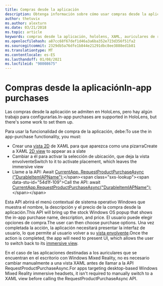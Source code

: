 ```yaml
---
title: Compras desde la aplicación
description: Obtenga información sobre cómo usar compras desde la aplicación en las aplicaciones de realidad mixta con vistas XAML 2D y ventanas emergentes del sistema operativo Windows.
author: thetuvix
ms.author: alexturn
ms.date: 03/21/2018
ms.topic: article
keywords: compras desde la aplicación, hololens, XAML, auriculares de realidad mixta, auriculares de realidad mixta de Windows, auriculares de realidad virtual
ms.openlocfilehash: a87cc68f67def1d46a3a6ba352e723d356f51fa2
ms.sourcegitcommit: 2329db5a76dfe1b844e21291dbc8ee3888ed1b81
ms.translationtype: MT
ms.contentlocale: es-ES
ms.lasthandoff: 01/08/2021
ms.locfileid: "98008675"
---
```

# <a name="in-app-purchases"></a><span data-ttu-id="54d1f-104">Compras desde la aplicación</span><span class="sxs-lookup"><span data-stu-id="54d1f-104">In-app purchases</span></span>

<span data-ttu-id="54d1f-105">Las compras desde la aplicación se admiten en HoloLens, pero hay algún trabajo para configurarlas.</span><span class="sxs-lookup"><span data-stu-id="54d1f-105">In-app purchases are supported in HoloLens, but there's some work to set them up.</span></span>

<span data-ttu-id="54d1f-106">Para usar la funcionalidad de compra de la aplicación, debe:</span><span class="sxs-lookup"><span data-stu-id="54d1f-106">To use the in app-purchase functionality, you must:</span></span>
* <span data-ttu-id="54d1f-107">Crear una [vista 2D](../design/app-views.md) de XAML para que aparezca como una pizarra</span><span class="sxs-lookup"><span data-stu-id="54d1f-107">Create a XAML [2D view](../design/app-views.md) to appear as a slate</span></span>
* <span data-ttu-id="54d1f-108">Cambiar a él para activar la selección de ubicación, que deja la vista envolvente</span><span class="sxs-lookup"><span data-stu-id="54d1f-108">Switch to it to activate placement, which leaves the immersive view</span></span>
* <span data-ttu-id="54d1f-109">Llame a la API: Await [CurrentApp. RequestProductPurchaseAsync ("DurableItemIAPName");](https://docs.microsoft.com/uwp/api/windows.applicationmodel.store.currentapp#Windows_ApplicationModel_Store_CurrentApp_RequestProductPurchaseAsync_System_String_)</span><span class="sxs-lookup"><span data-stu-id="54d1f-109">Call the API: await [CurrentApp.RequestProductPurchaseAsync("DurableItemIAPName");](https://docs.microsoft.com/uwp/api/windows.applicationmodel.store.currentapp#Windows_ApplicationModel_Store_CurrentApp_RequestProductPurchaseAsync_System_String_)</span></span>

<span data-ttu-id="54d1f-110">Esta API abrirá el menú contextual de sistema operativo Windows que muestra el nombre, la descripción y el precio de la compra desde la aplicación.</span><span class="sxs-lookup"><span data-stu-id="54d1f-110">This API will bring up the stock Windows OS popup that shows the in-app purchase name, description, and price.</span></span> <span data-ttu-id="54d1f-111">El usuario puede elegir opciones de compra.</span><span class="sxs-lookup"><span data-stu-id="54d1f-111">The user can then choose purchase options.</span></span> <span data-ttu-id="54d1f-112">Una vez completada la acción, la aplicación necesitará presentar la interfaz de usuario, lo que permite al usuario volver a su [vista envolvente](../design/app-views.md).</span><span class="sxs-lookup"><span data-stu-id="54d1f-112">Once the action is completed, the app will need to present UI, which allows the user to switch back to its [immersive view](../design/app-views.md).</span></span>

<span data-ttu-id="54d1f-113">En el caso de las aplicaciones destinadas a los auriculares que se encuentran en el escritorio con Windows Mixed Reality, no es necesario cambiar manualmente a una vista XAML antes de llamar a la API RequestProductPurchaseAsync.</span><span class="sxs-lookup"><span data-stu-id="54d1f-113">For apps targeting desktop-based Windows Mixed Reality immersive headsets, it isn't required to manually switch to a XAML view before calling the RequestProductPurchaseAsync API.</span></span>
